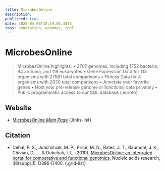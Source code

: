 ```yaml
---
title: MicrobesOnline
description: 
published: true
date: 2020-04-06T18:19:56.301Z
tags: annotation, genomes, tool
---
```


# MicrobesOnline

> MicrobesOnline highlights:
• 3707 genomes, including 1752 bacteria, 94 archaea, and 119 eukaryotes
• Gene Expression Data for 113 organisms with 27581 total comparisons
• Fitness Data for 4 organisms with 2030 total comparisons
• Annotate your favorite genes
• Host your pre-release genome or functional data privately
• Public programmatic access to our SQL database
{.is-info}

## Website

- [MicrobesOnline *Main Page*](http://microbesonline.org/)
{.links-list}

## Citation

- Dehal, P. S., Joachimiak, M. P., Price, M. N., Bates, J. T., Baumohl, J. K., Chivian, D., ... & Dubchak, I. L. (2010). [MicrobesOnline: an integrated portal for comparative and functional genomics.](https://academic.oup.com/nar/article/38/suppl_1/D396/3112269) Nucleic acids research, 38(suppl_1), D396-D400.
{.grid-list}
